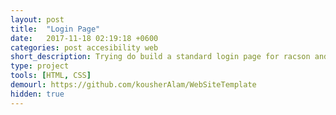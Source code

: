 ```yaml
---
layout: post
title:  "Login Page"
date:   2017-11-18 02:19:18 +0600
categories: post accesibility web
short_description: Trying do build a standard login page for racson and workmation. And for our future product so that our user can get stable user experience. 
type: project
tools: [HTML, CSS]
demourl: https://github.com/kousherAlam/WebSiteTemplate
hidden: true
---
```

